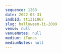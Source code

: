 ```yaml
---
sequence: 1268
date: 2022-03-31
imdbId: tt1311067
slug: halloween-ii-2009
venue: null
venueNotes: null
medium: iTunes
mediumNotes: null
---
```

